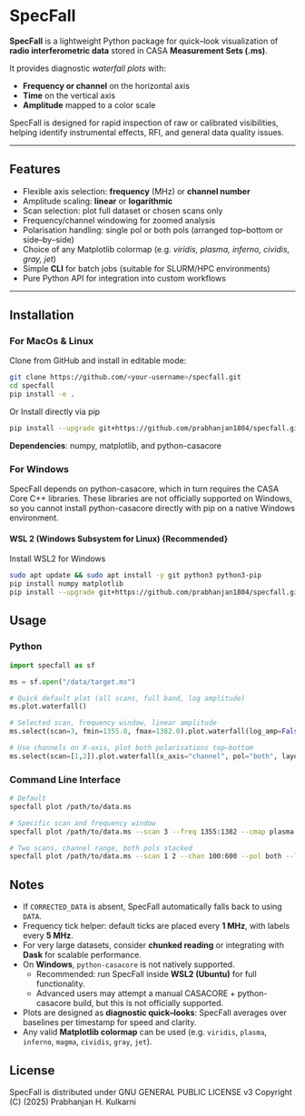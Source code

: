 # SpecFall

**SpecFall** is a lightweight Python package for quick–look visualization of **radio interferometric data** stored in CASA **Measurement Sets (.ms)**.  

It provides diagnostic *waterfall plots* with:  
- **Frequency or channel** on the horizontal axis  
- **Time** on the vertical axis  
- **Amplitude** mapped to a color scale  

SpecFall is designed for rapid inspection of raw or calibrated visibilities, helping identify instrumental effects, RFI, and general data quality issues.

---

## Features
- Flexible axis selection: **frequency** (MHz) or **channel number**  
- Amplitude scaling: **linear** or **logarithmic**  
- Scan selection: plot full dataset or chosen scans only  
- Frequency/channel windowing for zoomed analysis  
- Polarisation handling: single pol or both pols (arranged top–bottom or side–by–side)  
- Choice of any Matplotlib colormap (e.g. *viridis, plasma, inferno, cividis, gray, jet*)  
- Simple **CLI** for batch jobs (suitable for SLURM/HPC environments)  
- Pure Python API for integration into custom workflows  

---

## Installation

### For MacOs & Linux

Clone from GitHub and install in editable mode:

```bash
git clone https://github.com/<your-username>/specfall.git
cd specfall
pip install -e .
```
Or Install directly via pip

```bash
pip install --upgrade git+https://github.com/prabhanjan1804/specfall.git
```
**Dependencies**: numpy, matplotlib, and python-casacore

### For Windows
SpecFall depends on python-casacore, which in turn requires the CASA Core C++ libraries. These libraries are not officially supported on Windows, so you cannot install python-casacore directly with pip on a native Windows environment.

#### WSL 2 (Windows Subsystem for Linux) {Recommended}
Install WSL2 for Windows
```bash
sudo apt update && sudo apt install -y git python3 python3-pip
pip install numpy matplotlib
pip install --upgrade git+https://github.com/prabhanjan1804/specfall.git
```

## Usage

### Python
```python
import specfall as sf

ms = sf.open("/data/target.ms")

# Quick default plot (all scans, full band, log amplitude)
ms.plot.waterfall()

# Selected scan, frequency window, linear amplitude
ms.select(scan=3, fmin=1355.0, fmax=1382.0).plot.waterfall(log_amp=False, cmap="plasma")

# Use channels on X-axis, plot both polarisations top–bottom
ms.select(scan=[1,2]).plot.waterfall(x_axis="channel", pol="both", layout="tb", cmap="inferno")
```

### Command Line Interface
```bash
# Default
specfall plot /path/to/data.ms

# Specific scan and frequency window
specfall plot /path/to/data.ms --scan 3 --freq 1355:1382 --cmap plasma

# Two scans, channel range, both pols stacked
specfall plot /path/to/data.ms --scan 1 2 --chan 100:600 --pol both --layout tb
```


## Notes
- If `CORRECTED_DATA` is absent, SpecFall automatically falls back to using `DATA`.  
- Frequency tick helper: default ticks are placed every **1 MHz**, with labels every **5 MHz**.  
- For very large datasets, consider **chunked reading** or integrating with **Dask** for scalable performance.  
- On **Windows**, `python-casacore` is not natively supported.  
  - Recommended: run SpecFall inside **WSL2 (Ubuntu)** for full functionality.  
  - Advanced users may attempt a manual CASACORE + python-casacore build, but this is not officially supported.  
- Plots are designed as **diagnostic quick–looks**: SpecFall averages over baselines per timestamp for speed and clarity.  
- Any valid **Matplotlib colormap** can be used (e.g. `viridis`, `plasma`, `inferno`, `magma`, `cividis`, `gray`, `jet`). 

## License
SpecFall is distributed under GNU GENERAL PUBLIC LICENSE v3
Copyright (C) (2025) Prabhanjan H. Kulkarni